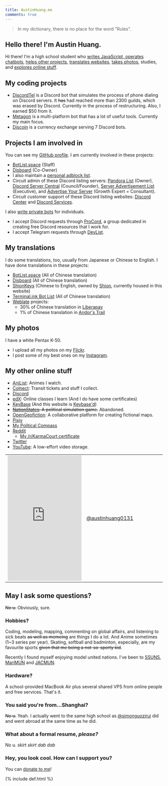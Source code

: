 ```yaml
---
title: AustinHuang.me
comments: true
---
```


<meta name="og:title" content="Austin Huang - A young JavaScript developer who writes chatbots and stories in Montréal.">
<meta name="og:description" content="That's just my homepage/resume. What else do you expect?">

<blockquote>
In my dictionary, there is no place for the word "Rules".
</blockquote>

## Hello there! I'm Austin Huang.

Hi there! I'm a high school student who [writes JavaScript, operates chatbots](#my-coding-projects), [helps other projects](#projects-i-am-involved-in), [translates websites](#my-translations), [takes photos](#my-photos), studies, and [explores online stuff](#my-other-online-stuff).

## My coding projects
* [DiscordTel](http://github.com/austinhuang0131/discordtel) is a Discord bot that simulates the process of phone dialing on Discord servers. It ~~has~~ had reached more than 2300 guilds, which was erased by Discord. Currently in the process of restructuring. Also, I earned $50 from it.
* [Metagon](https://metagon.cf) is a multi-platform bot that has a lot of useful tools. Currently my main focus.
* [Discoin](http://discoin.gitbooks.io/docs) is a currency exchange serving 7 Discord bots.

## Projects I am involved in
You can see my [GitHub profile](http://github.com/austinhuang0131). I am currently involved in these projects:

* [BotList.space](http://botlist.space) (Staff)
* [Disboard](http://disboard.org/) (Co-Owner)
* I also maintain a [personal adblock list](/0131-block-list).
* Circuit admin of these Discord listing servers: [Pandora List](https://discord.gg/mU9ezQ2) (Owner), [Discord Server Central](http://discord.gg/PrzjCjG) (Council/Founder), [Server Advertisement List](http://discord.gg/Gb9gjd3) (Executive), and [Advertise Your Server](https://discord.gg/RrjdrGQ) (Growth Expert = Consultant).
* Circuit customer support of these Discord listing websites: [Discord Center](http://discord.center) and [Discord Services](http://discord.services).

I also [write private bots](/services) for individuals.
* I accept Discord requests through [ProCord](https://discord.gg/auHudND), a group dedicated in creating free Discord resources that I work for.
* I accept Telegram requests through [DevList](http://t.me/devlist).

## My translations
I do some translations, too, usually from Japanese or Chinese to English. I have done translations in these projects:

* [BotList.space](http://botlist.space) (All of Chinese translation)
* [Disboard](http://disboard.org/) (All of Chinese translation)
* [ShionKeys](/ShionKeys) (Chinese to English, owned by [Shion](https://mastodon.social/@ShionKeys), currently housed in this website)
* [Terminal.ink Bot List](https://ls.terminal.ink/) (All of Chinese translation)
* [Weblate](https://hosted.weblate.org/user/austinhuang0131/) projects:
  * 30% of Chinese translation in [Liberapay](https://liberapay.com/)
  * 1% of Chinese translation in [Andor's Trail](https://andorstrail.com/)
  
## My photos
I have a white Pentax K-50.

* I upload all my photos on my [Flickr](https://flic.kr/austin0131).
* I post some of my best ones on my [Instagram](https://instagram.com/austinhuang0131).

## My other online stuff

* [AniList](https://anilist.co/user/austinhuang): Animes I watch.
* [Colnect](https://colnect.com/en/collectors/collector/Austin-Huang): Transit tickets and stuff I collect.
* [Discord](https://discord.gg/8uFr3J3)
* [edX](https://courses.edx.org/u/austinhuang0131): Online classes I learn (And I do have some certificates)
* [KeyBase](https://keybase.io/austinhuang) (And this website is [Keybase'd](/keybase.txt))
* ~~[NationStates](https://www.nationstates.net/nation=the_cafes): A political simulation game.~~ Abandoned.
* [OpenGeofiction](http://wiki.opengeofiction.net/wiki/index.php/Esthyra): A collaborative platform for creating fictional maps.
* [Pixiv](http://pixiv.me/montreal0131)
* [My Political Compass](/assets/certificate.pdf)
* [Reddit](http://reddit.com/u/austinhuang)
  * [My /r/KarmaCourt certificate](https://i.imgur.com/dJCyzex.jpg)
* [Twitter](http://twitter.com/montreal0131)
* [YouTube](https://www.youtube.com/channel/UCLichN-05sKVoBzDOOCLGcA): A low-effort video storage.

<table width="100%">
  <tr>
    <td width="50%"><iframe allowtransparency="true" frameborder="0" scrolling="no" seamless="seamless" src="https://cdoyle.me/gh-activity/gh-activity.html?user=austinhuang0131&type=user" width="100%" height="400px"></iframe>
</td>
    <td width="50%"><!-- InstaWidget -->
<a href="https://instawidget.net/v/user/austinhuang.me" id="link-399fb367133a7c8a206a0f1b39364fa77c34b125a639fea7aa68bd280b0372d3">@austinhuang0131</a>
<script data-cfasync="true" src="https://instawidget.net/js/instawidget.js?u=399fb367133a7c8a206a0f1b39364fa77c34b125a639fea7aa68bd280b0372d3&width=300px"></script></td>
  </tr>
</table>

## May I ask some questions?
~~No u.~~ Obviously, sure.

### Hobbies?
Coding, modeling, mapping, commenting on global affairs, and listening to sick beats ~~as well as memeing~~ are things I do a lot. And Anime sometimes (1~3 series per year). Skating, softball and badminton, especially, are my favourite sports ~~given that me being a not-so-sporty kid~~.

Recently I found myself enjoying model united nations. I've been to [SSUNS](http://www.ssuns.org/), [MariMUN](https://marimun.com/) and [JACMUN](http://jacmun.org/).

### Hardware?
A school-provided MacBook Air plus several shared VPS from online people and free services. That's it.

### You said you're from...Shanghai?
~~No u.~~ Yeah. I actually went to the same high school as [@simonguozirui](https://github.com/simonguozirui) did and went abroad at the same time as he did.

### What about a formal resume, *please?*
No u. *skirt skirt dab dab*

### Hey, you look cool. How can I support you?
You can [donate to me](/donate.html)!

{% include def.html %}
